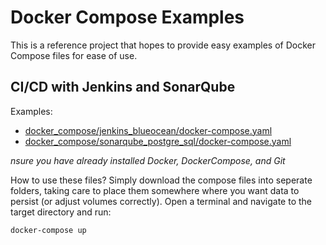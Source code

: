 # Docker Compose Examples

This is a reference project that hopes to provide easy examples of Docker Compose files for ease of use. 

## CI/CD with Jenkins and SonarQube

Examples:
 - [docker_compose/jenkins_blueocean/docker-compose.yaml](docker_compose/jenkins_blueocean/docker-compose.yaml)
 - [docker_compose/sonarqube_postgre_sql/docker-compose.yaml](docker_compose/sonarqube_postgre_sql/docker-compose.yaml)

*nsure you have already installed Docker, DockerCompose, and Git*

How to use these files? Simply download the compose files into seperate folders, taking care to place them somewhere where you want data to persist (or adjust volumes correctly). Open a terminal  and navigate to the target directory and run:

```bash 
docker-compose up
```